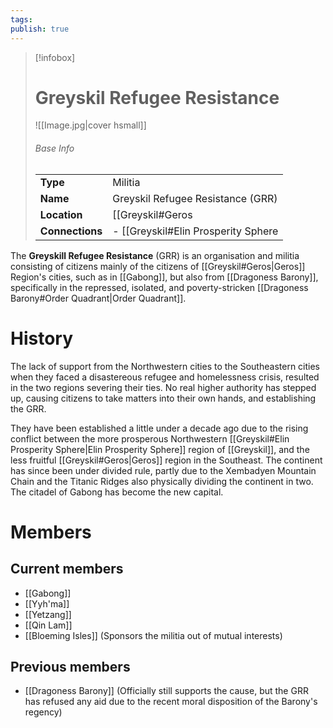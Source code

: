 ```yaml
---
tags: 
publish: true
---
```

> [!infobox]  
> # Greyskil Refugee Resistance
> ![[Image.jpg|cover hsmall]]  
> ###### Base Info
> | | |  
> |---|---|  
> | **Type** | Militia | 
> | **Name** | Greyskil Refugee Resistance (GRR) |
> | **Location** | [[Greyskil#Geros|Geros region, Greyskil]] |
> | **Connections** | - [[Greyskil#Elin Prosperity Sphere|Elin Prosperity Sphere]] (Main enemies)<br>- [[Dragoness Family]] (Secondary enemies)<br>- [[Cirdorim]] (Ally) |

The **Greyskill Refugee Resistance** (GRR) is an organisation and militia consisting of citizens mainly of the citizens of [[Greyskil#Geros|Geros]] Region's cities, such as in [[Gabong]], but also from [[Dragoness Barony]], specifically in the repressed, isolated, and poverty-stricken [[Dragoness Barony#Order Quadrant|Order Quadrant]]. 
# History
The lack of support from the Northwestern cities to the Southeastern cities when they faced a disastereous refugee and homelessness crisis, resulted in the two regions severing their ties. No real higher authority has stepped up, causing citizens to take matters into their own hands, and establishing the GRR.

They have been established a little under a decade ago due to the rising conflict between the more prosperous Northwestern [[Greyskil#Elin Prosperity Sphere|Elin Prosperity Sphere]] region of [[Greyskil]], and the less fruitful [[Greyskil#Geros|Geros]] region in the Southeast. The continent has since been under divided rule, partly due to the Xembadyen Mountain Chain and the Titanic Ridges also physically dividing the continent in two. The citadel of Gabong has become the new capital.
# Members
## Current members
- [[Gabong]]
- [[Yyh'ma]]
- [[Yetzang]]
- [[Qin Lam]]
- [[Bloeming Isles]] (Sponsors the militia out of mutual interests)
## Previous members
- [[Dragoness Barony]] (Officially still supports the cause, but the GRR has refused any aid due to the recent moral disposition of the Barony's regency)